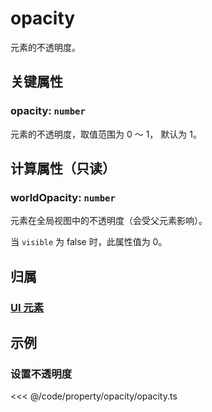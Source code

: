 # opacity

元素的不透明度。

## 关键属性

### opacity: `number`

元素的不透明度，取值范围为 0 ～ 1， 默认为 1。

## 计算属性（只读）

### worldOpacity: `number`

元素在全局视图中的不透明度（会受父元素影响）。

当 `visible` 为 false 时，此属性值为 0。

## 归属

### [UI 元素](/reference/display/UI.md)

## 示例

### 设置不透明度

<<< @/code/property/opacity/opacity.ts

